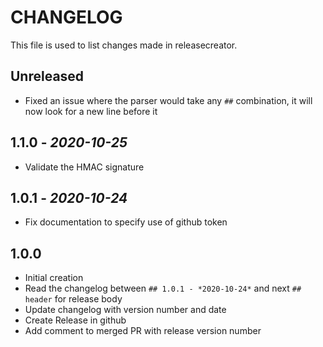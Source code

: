 # CHANGELOG

This file is used to list changes made in releasecreator.

## Unreleased

- Fixed an issue where the parser would take any `##` combination, it will now look for a new line before it

## 1.1.0 - *2020-10-25*

- Validate the HMAC signature

## 1.0.1 - *2020-10-24*

- Fix documentation to specify use of github token

## 1.0.0

- Initial creation
- Read the changelog between `## 1.0.1 - *2020-10-24*` and next `## header` for release body
- Update changelog with version number and date
- Create Release in github
- Add comment to merged PR with release version number
